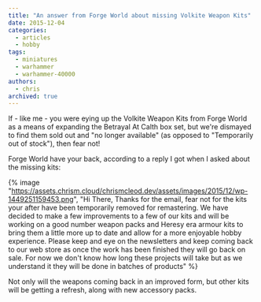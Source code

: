 ```yaml
---
title: "An answer from Forge World about missing Volkite Weapon Kits"
date: 2015-12-04
categories:
  - articles
  - hobby
tags:
  - miniatures
  - warhammer
  - warhammer-40000
authors:
  - chris
archived: true
---
```


If - like me - you were eying up the Volkite Weapon Kits from Forge World as a means of expanding the Betrayal At Calth box set, but we're dismayed to find them sold out and "no longer available" (as opposed to "Temporarily out of stock"), then fear not!

Forge World have your back, according to a reply I got when I asked about the missing kits:

{% image "https://assets.chrism.cloud/chrismcleod.dev/assets/images/2015/12/wp-1449251159453.png", "Hi There,
Thanks for the email, fear not for the kits your after have been temporarily removed for remastering. We have decided to make a few improvements to a few of our kits and will be working on a good number weapon packs and Heresy era armour kits to bring them a little more up to date and allow for a more enjoyable hobby experience. Please keep and eye on the newsletters and keep coming back to our web store as once the work has been finished they will go back on sale. For now we don't know how long these projects will take but as we understand it they will be done in batches of products" %}

Not only will the weapons coming back in an improved form, but other kits will be getting a refresh, along with new accessory packs.
